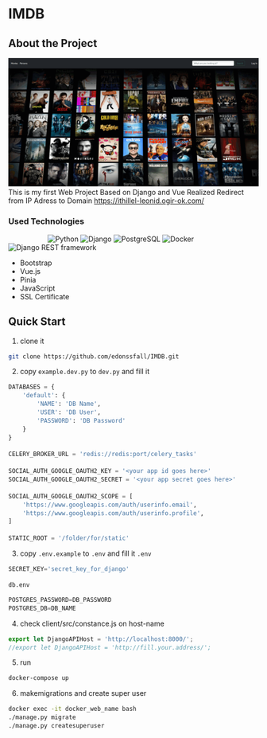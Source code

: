 # IMDB

## About the Project
![](https://github.com/edonssfall/IMDB/blob/main/gif-presentation.gif)
This is my first Web Project Based on Django and Vue
Realized Redirect from IP Adress to Domain
https://ithillel-leonid.ogir-ok.com/



### Used Technologies
&nbsp;&nbsp;&nbsp;&nbsp;&nbsp;&nbsp;&nbsp;&nbsp;&nbsp;&nbsp;&nbsp;&nbsp;&nbsp;&nbsp;&nbsp;&nbsp;&nbsp;&nbsp;&nbsp;
![Python](https://img.shields.io/badge/python-v3.9-blue.svg)
![Django](https://img.shields.io/badge/Django-v4.2-green.svg)
![PostgreSQL](https://img.shields.io/badge/postgresql-v13-blue.svg)
![Docker](https://img.shields.io/badge/docker-v20.10-blue.svg)
![Django REST framework](https://img.shields.io/badge/DjangoREST-v3.12.4-red.svg)
* Bootstrap
* Vue.js
* Pinia
* JavaScript
* SSL Certificate

## Quick Start

1. clone it
```sh
git clone https://github.com/edonssfall/IMDB.git
```

2. copy `example.dev.py` to `dev.py` and fill it
```python
DATABASES = {
    'default': {
        'NAME': 'DB Name',
        'USER': 'DB User',
        'PASSWORD': 'DB Password'
    }
}

CELERY_BROKER_URL = 'redis://redis:port/celery_tasks'

SOCIAL_AUTH_GOOGLE_OAUTH2_KEY = '<your app id goes here>'
SOCIAL_AUTH_GOOGLE_OAUTH2_SECRET = '<your app secret goes here>'

SOCIAL_AUTH_GOOGLE_OAUTH2_SCOPE = [
    'https://www.googleapis.com/auth/userinfo.email',
    'https://www.googleapis.com/auth/userinfo.profile',
]

STATIC_ROOT = '/folder/for/static'
```

3. copy `.env.example` to `.env` and fill it
`.env`
```python
SECRET_KEY='secret_key_for_django'
```
`db.env`
```python
POSTGRES_PASSWORD=DB_PASSWORD
POSTGRES_DB=DB_NAME
```

4. check client/src/constance.js on host-name
```javascript
export let DjangoAPIHost = 'http://localhost:8000/';
//export let DjangoAPIHost = 'http://fill.your.address/';
```

5. run
```sh
docker-compose up
```

6. makemigrations and create super user
```sh
docker exec -it docker_web_name bash
./manage.py migrate
./manage.py createsuperuser
```
